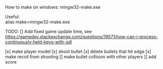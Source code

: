 How to make on windows:
mingw32-make.exe

Useful:  
alias make=mingw32-make.exe


TODO: 
[] Add fixed game update time, see https://gamedev.stackexchange.com/questions/19571/how-can-i-process-continuously-held-keys-with-sdl

[x] make player model
[x] shoot bullet
[x] delete bullets that hit edge
[x] make recoil from shooting
[] make bullet collision with other players
[] add score
